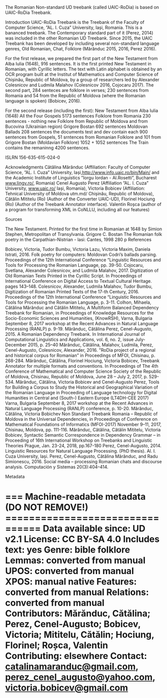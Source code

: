 The Romanian Non-standard UD treebank (called UAIC-RoDia) is based on UAIC-RoDia Treebank.

Introduction
UAIC-RoDia Treebank is the Treebank of the Faculty of Computer Science, ”AL. I. Cuza” University, Iași, Romania. This is a bananced treebank. The Contemporary standard part of it (Perez, 2014) was included in the other Romanian UD Treebank. Since 2015, the UAIC Treebank has been developed by including several non-standard language genres, Old Romanian, Chat, Folklore (Mărănduc 2015, 2016, Perez 2016).

For the first release, we prepared the first part of the New Testament from Alba Iulia (1648), 916 sentences. It is the first printed New Testament in Romanian, with Cyrillic letters. The text with Latin alphabet is obtained by an OCR program built at the Institut of Mathematics and Computer Science of Chișinău, Republic of Moldova, by a group of researchers led by Alexander Colesnicov and Ludmila Malahov (Colesnicov 2016, Cojocaru 2017). The second part, 284 senteces are folklore in verses; 230 sentences from Romania and 54 from the Republic of Moldova (where the Romanian language is spoken) (Bobicev, 2016).

For the second release (including the first):
New Testament from Alba Iulia (1648) All the Four Gospels 5173 sentences
Folklore from Romania 230 sentences - nothing new
Folklore from Republic of Moldova and from Bucovina (Ukrainian region) Grigore Bostan 692 sentences
Moldovan Ballads 208 sentences
the documents test and dev contain each 900 sentences from Gospels, 51 srntences from Romanian Folklore and 101 from Grigore Bostan (Moldavian Folklore) 1052 + 1052 sentences
The Train contains the remaninng 4200 sentences.


ISLRN 156-635-615-024-0

Acknowledgments
Cătălina Mărănduc (Affiliation: Faculty of Computer Science, ”AL. I. Cuza” University, Iași,http://www.info.uaic.ro/bin/Main/ and the Academic Institute of Linguistics ”Iorgu Iordan - Al.Rosetti”, Bucharest www.lingv.ro/, Romania)
Cenel Augusto Perez (Affiliation ”AL. I. Cuza” University, www.uaic.ro/ Iași, Romania),
Victoria Bobicev (Affiliation: Tehnical University of Moldova utm.md/ Chișinău, Republic of Moldova),
Cătălin Mititelu (Ro) (Author of the Converter UAIC-UD),
Florinel Hociung (Ro) (Author of the Treebank Annotator interface).
Valentin Roșca (author of a program for transforming XML in CoNLLU, including all our features)

Sources

The New Testament. Printed for the first time in Romanian at 1648 by Simion Stephen, Metropolitan of Transylvania.
 Grigore C. Bostan  The Romanian folk poetry in the Carpathian-Nistrian  - lasi: Cantes, 1998 280 p
References

Bobicev, Victoria, Tudor Bumbu, Victoria Lazu, Victoria Maxim, Daniela Istrati, 2016. Folk poetry for computers: Moldovan Codri’s ballads parsing. Proceedings of the 12th International Conference “Linguistic Resources and Tools for Processing the Romanian Language, pp. 39-50.
Cojocaru, Svetlana, Alexander Colesnicov, and Ludmila Malahov, 2017. Digitization of Old Romanian Texts Printed in the Cyrillic Script. In Proceedings of International Conference on Digital Access to Textual Cultural Heritage. pages 143–148.
Colesnicov, Alexander, Ludmila Malahov, Tudor Bumbu, Digitization of Romanian Printed Texts of the 17-th Century, 2016. Proceedings of the 12th International Conference “Linguistic Resources and Tools for Processing the Romanian Language, p. 3-11.
Colhon, Mihaela, Cătălina Mărănduc and Cătălin Mititelu, A Multiform Balanced Dependency Treebank for Romanian, in Proceedings of Knowledge Resources for the Socio-Economic Sciences and Humanities, (KnowRSH), Varna, Bulgaria September 8, 2017 workshop at the Recent Advances in Natural Language Processing (RANLP) p. 9-19.
Mărănduc, Cătălina Perez, Cenel-Augusto, 2015. A Romanian Dependency Treebank. In International Journal of Computational Linguistics and Applications, vol. 6, no. 2, issue July-December 2015, p. 25–40
Mărănduc, Cătălina, Malahov, Ludmila, Perez, Cenel-Augusto, Colesnicov, Alexander, 2016. ”RoDia project of a regional and historical corpus for Romanian” in Proceedings of MFOI, Chisinau, p. 268-284.
Mărănduc, Cătălina, Florinel Hociung, Victoria Bobicev, Treebank Annotator for multiple formats and conventions. In Proceedings of The 4th Conference of Mathematical and Computer Science Society of the Republic of Moldova, Chisinau, Republic of Moldova, June 28 – July 2, 2017, p. 529-534.
Mărănduc, Cătălina, Victoria Bobicev and Cenel-Augusto Perez, Tools for Building a Corpus to Study the Historical and Geographical Variation of the Romanian Language in Proceeding of Language technology for Digital Humanities in Central and (South-) Eastern Europe (LT4DH-CEE 2017) Varna, Bulgaria September 8, 2017 workshop at the Recent Advances in Natural Language Processing (RANLP) conference, p. 10-20. 
Mărănduc, Cătălina, Victoria Bobichev Non Standard Treebank Romania – Republic of Moldova in the Universal Dependencies, in Proceedings of Conference on Mathematical Foundations of Informatics (MFOI-2017) November  9–11, 2017, Chisinau, Moldova, pp. 111-116.
Mărănduc, Cătălina, Cătălin Mititelu, Victoria Bobicev, Syntactic Semantic Correspondence in Dependency Grammar – in Proceeding of 16th International Workshop on Treebanks and Linguistic Theories Prague, Jan. 23-24, 2018, pp.167-180
Perez, Cenel-Augusto, 2014. Linguistic Resources for Natural Language Processing. (PhD thesis). Al. I. Cuza University, Iași.
Perez, Cenel-Augusto, Cătălina Mărănduc, and Radu Simionescu, 2016. Social media – processing Romanian chats and discourse analysis. Computación y Sistemas 20(3):404–414.


Metadata


=== Machine-readable metadata (DO NOT REMOVE!) ================================
Data available since: UD v2.1
License: CC BY-SA 4.0
Includes text: yes
Genre: bible folklore
Lemmas: converted from manual
UPOS: converted from manual
XPOS: manual native
Features: converted from manual
Relations: converted from manual
Contributors: Mărănduc, Cătălina; Perez, Cenel-Augusto; Bobicev, Victoria; Mititelu, Cătălin; Hociung, Florinel; Roșca, Valentin
Contributing: elsewhere
Contact: catalinamaranduc@gmail.com, perez_cenel_augusto@yahoo.com, victoria.bobicev@gmail.com
===============================================================================